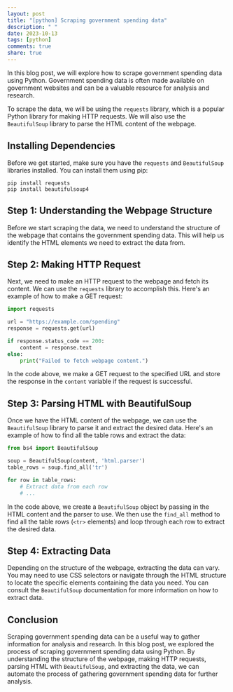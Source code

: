 ```yaml
---
layout: post
title: "[python] Scraping government spending data"
description: " "
date: 2023-10-13
tags: [python]
comments: true
share: true
---
```


In this blog post, we will explore how to scrape government spending data using Python. Government spending data is often made available on government websites and can be a valuable resource for analysis and research.

To scrape the data, we will be using the `requests` library, which is a popular Python library for making HTTP requests. We will also use the `BeautifulSoup` library to parse the HTML content of the webpage.

## Installing Dependencies

Before we get started, make sure you have the `requests` and `BeautifulSoup` libraries installed. You can install them using pip:

```shell
pip install requests
pip install beautifulsoup4
```

## Step 1: Understanding the Webpage Structure

Before we start scraping the data, we need to understand the structure of the webpage that contains the government spending data. This will help us identify the HTML elements we need to extract the data from.

## Step 2: Making HTTP Request

Next, we need to make an HTTP request to the webpage and fetch its content. We can use the `requests` library to accomplish this. Here's an example of how to make a GET request:

```python
import requests

url = "https://example.com/spending"
response = requests.get(url)

if response.status_code == 200:
    content = response.text
else:
    print("Failed to fetch webpage content.")
```

In the code above, we make a GET request to the specified URL and store the response in the `content` variable if the request is successful.

## Step 3: Parsing HTML with BeautifulSoup

Once we have the HTML content of the webpage, we can use the `BeautifulSoup` library to parse it and extract the desired data. Here's an example of how to find all the table rows and extract the data:

```python
from bs4 import BeautifulSoup

soup = BeautifulSoup(content, 'html.parser')
table_rows = soup.find_all('tr')

for row in table_rows:
    # Extract data from each row
    # ...

```

In the code above, we create a `BeautifulSoup` object by passing in the HTML content and the parser to use. We then use the `find_all` method to find all the table rows (`<tr>` elements) and loop through each row to extract the desired data.

## Step 4: Extracting Data

Depending on the structure of the webpage, extracting the data can vary. You may need to use CSS selectors or navigate through the HTML structure to locate the specific elements containing the data you need. You can consult the `BeautifulSoup` documentation for more information on how to extract data.

## Conclusion

Scraping government spending data can be a useful way to gather information for analysis and research. In this blog post, we explored the process of scraping government spending data using Python. By understanding the structure of the webpage, making HTTP requests, parsing HTML with `BeautifulSoup`, and extracting the data, we can automate the process of gathering government spending data for further analysis.